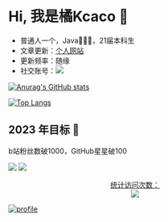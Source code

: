 # Hi, 我是橘Kcaco 🍊
* 普通人一个，Java👨🏻‍💻，21届本科生
* 文章更新：<a href="https://www.kcaco.top">个人网站</a>
* 更新频率：随缘
* 社交账号：<a href="https://space.bilibili.com/220324483"><img src="https://img.shields.io/badge/Bilibili-b站-ff69b4" /></a>


[![Anurag's GitHub stats](https://github-readme-stats.vercel.app/api?username=kcaco2000&show_icons=true&theme=algolia)](https://github.com/anuraghazra/github-readme-stats)

[![Top Langs](https://github-readme-stats.vercel.app/api/top-langs/?username=kcaco2000&layout=compact&theme=algolia)](https://github.com/anuraghazra/github-readme-stats)

## 2023 年目标 :dart:
b站粉丝数破1000，GitHub星星破100

<a href="https://space.bilibili.com/220324483"><img src="https://img.shields.io/badge/dynamic/json?labelColor=FE7398&logo=bilibili&logoColor=white&label=bilibili%20fans&color=00aeec&query=%24.data.totalSubs&url=https%3A%2F%2Fapi.spencerwoo.com%2Fsubstats%2F%3Fsource%3Dbilibili%26queryKey%3D220324483" /></a>
<a href="https://github.com/Chocolate1999"><img src="https://img.shields.io/github/stars/kcaco2000?color=faf408&label=github%20stars&logo=github" /></a>
<a href="https://alili.tech"><p align="center"> 统计访问次数：<br> <img src="https://profile-counter.glitch.me/kcaco2000/count.svg" /></a>

[![profile](https://github-profile-trophy.vercel.app/?username=kcaco2000&theme=algolia&column=8)](https://github-profile-trophy.vercel.app/?username=kcaco2000&theme=algolia&column=8)
